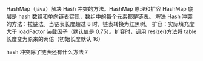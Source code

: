 HashMap（java）解决 Hash 冲突的方法。HashMap 原理和扩容
HashMap 底层是 hash 数组和单向链表实现，数组中的每个元素都是链表。
解决 Hash 冲突的方法：拉链法。当链表长度超过 8 时，链表转换为红黑树。
扩容：实际填充度大于 loadFactor 装载因子（默认值是 0.75）。扩容时，调用 resize()方法将 table 长度变为原来的两倍（初始长度默认 16）

hash 冲突除了链表还有什么方法？
